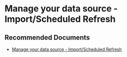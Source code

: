   <properties
	pageTitle="manage your data source - import"
	description="manage your data source - import"
	service="microsoft.PowerBIDedicated"
	resource="capacities"
	authors="pjfreitas"
	ms.author="pfreitas"	
	displayOrder="400"
	selfHelpType="generic"
	supportTopicIds="32628118"
	productPesIds="16334"
	cloudEnvironments="public, MoonCake, fairfax" 
	articleId="1924f13d-fda5-a235-1e30-12e570e8677b"
	ownershipId="PowerBI_PowerBI"
/>

# Manage your data source - Import/Scheduled Refresh

## **Recommended Documents**

* [Manage your data source - Import/Scheduled Refresh](https://docs.microsoft.com/power-bi/service-gateway-enterprise-manage-scheduled-refresh)

